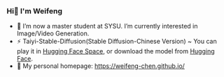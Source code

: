 <!--
<img align="right" src="https://github-readme-stats.vercel.app/api?username=Weifeng-Chen&show_icons=true&icon_color=CE1D2D&text_color=718096&bg_color=ffffff&hide_title=true" />
-->

### Hi👋 I'm Weifeng
- 🔭 I’m now a master student at SYSU. I’m currently interested in Image/Video Generation.
- ⚡ Taiyi-Stable-Diffusion(Stable Diffusion-Chinese Version) ~ You can play it in [Hugging Face Space](https://huggingface.co/spaces/IDEA-CCNL/Taiyi-Stable-Diffusion-Chinese), or download the model from [Hugging Face](https://huggingface.co/IDEA-CCNL/Taiyi-Stable-Diffusion-1B-Chinese-v0.1).
- 🌱 My personal homepage: https://weifeng-chen.github.io/


<!--
**Weifeng-Chen/Weifeng-Chen** is a ✨ _special_ ✨ repository because its `README.md` (this file) appears on your GitHub profile.

Here are some ideas to get you started:

- 🔭 I’m currently working on ...
- 🌱 I’m currently learning ...
- 👯 I’m looking to collaborate on ...
- 🤔 I’m looking for help with ...
- 💬 Ask me about ...
- 📫 How to reach me: ...
- 😄 Pronouns: ...
- ⚡ Fun fact: ...
-->
